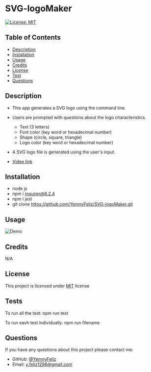 # SVG-logoMaker

[![License: MIT](https://img.shields.io/badge/License-MIT-yellow.svg)](https://opensource.org/licenses/MIT)
  
   

  ## Table of Contents
  - [Description](#description)
  - [Installation](#installation)
  - [Usage](#usage)
  - [Credits](#credits)
  - [License](#license)
  - [Test](#tests)
  - [Questions](#questions)

  ## Description
  - This app generates a SVG logo using the command line.

  - Users are prompted with questions about the logo characteristics. 
    - Text (3 letters)
    - Font color (key word or hexadecimal number)
    - Shape (circle, square, triangle)
    - Logo color (key word or hexadecimal number)

  - A SVG logo file is generated using the user's input.

  - [ Video link](https://drive.google.com/file/d/1AKkGT7Yh5xzplMMJqgTtfwYmNdO8SThJ/view)

  ## Installation
  - node js
  - npm i inquirer@8.2.4
  - npm i jest
  - git clone https://github.com/YemnyFeliz/SVG-logoMaker.git

  ## Usage
  ![Demo](./assets/demo.gif)

  ## Credits
  N/A

  ## License
  This project is licensed under [MIT](https://opensource.org/licenses/MIT) license


  ## Tests
  To run all the test:
  npm run test

  To run eavh test individually:
  npm run filename

  ## Questions
  If you have any questions about this project please contact me:
  - GitHub: [@YemnyFeliz](https://github.com/YemnyFeliz)
  - Email: y.feliz1296@gmail.com

